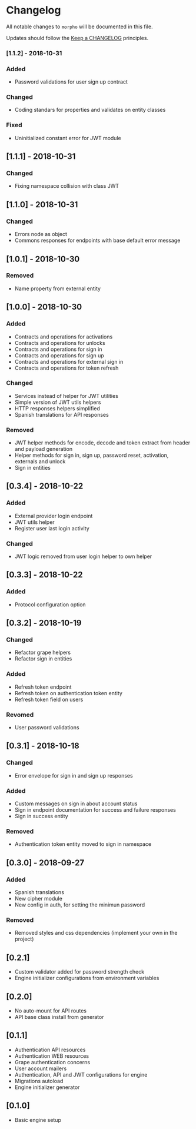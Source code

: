 # Changelog

All notable changes to `morpho` will be documented in this file.

Updates should follow the [Keep a CHANGELOG](http://keepachangelog.com/) principles.

### [1.1.2] - 2018-10-31

### Added

- Password validations for user sign up contract

### Changed

- Coding standars for properties and validates on entity classes

### Fixed

- Uninitialized constant error for JWT module

## [1.1.1] - 2018-10-31

### Changed

- Fixing namespace collision with class JWT

## [1.1.0] - 2018-10-31

### Changed

- Errors node as object
- Commons responses for endpoints with base default error message

## [1.0.1] - 2018-10-30

### Removed

- Name property from external entity

## [1.0.0] - 2018-10-30

### Added

- Contracts and operations for activations
- Contracts and operations for unlocks
- Contracts and operations for sign in
- Contracts and operations for sign up
- Contracts and operations for external sign in
- Contracts and operations for token refresh

### Changed

- Services instead of helper for JWT utilities
- Simple version of JWT utils helpers
- HTTP responses helpers simplified
- Spanish translations for API responses

### Removed

- JWT helper methods for encode, decode and token extract from header and payload generation
- Helper methods for sign in, sign up, password reset, activation, externals and unlock
- Sign in entities

## [0.3.4] - 2018-10-22

### Added

- External provider login endpoint
- JWT utils helper
- Register user last login activity

### Changed

- JWT logic removed from user login helper to own helper

## [0.3.3] - 2018-10-22

### Added

- Protocol configuration option

## [0.3.2] - 2018-10-19

### Changed

- Refactor grape helpers
- Refactor sign in entities

### Added

- Refresh token endpoint
- Refresh token on authentication token entity
- Refresh token field on users

### Revomed

- User password validations

## [0.3.1] - 2018-10-18

### Changed

- Error envelope for sign in and sign up responses

### Added

- Custom messages on sign in about account status
- Sign in endpoint documentation for success and failure responses
- Sign in success entity

### Removed

- Authentication token entity moved to sign in namespace

## [0.3.0] - 2018-09-27

### Added

- Spanish translations
- New cipher module
- New config in auth, for setting the minimun password

### Removed

- Removed styles and css dependencies (implement your own in the project)

## [0.2.1]
- Custom validator added for password strength check
- Engine initializer configurations from environment variables

## [0.2.0]
- No auto-mount for API routes
- API base class install from generator

## [0.1.1]
- Authentication API resources
- Authentication WEB resources
- Grape authentication concerns
- User account mailers
- Authentication, API and JWT configurations for engine
- Migrations autoload
- Engine initializer generator

## [0.1.0]
- Basic engine setup
